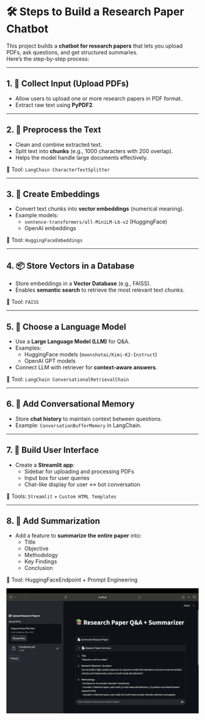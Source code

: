# 🛠️ Steps to Build a Research Paper Chatbot

This project builds a **chatbot for research papers** that lets you upload PDFs, ask questions, and get structured summaries.  
Here’s the step-by-step process:  

---

## 1. 📂 Collect Input (Upload PDFs)  
- Allow users to upload one or more research papers in PDF format.  
- Extract raw text using **PyPDF2**.  

---

## 2. 📝 Preprocess the Text  
- Clean and combine extracted text.  
- Split text into **chunks** (e.g., 1000 characters with 200 overlap).  
- Helps the model handle large documents effectively.  

📌 Tool: `LangChain CharacterTextSplitter`

---

## 3. 🔎 Create Embeddings  
- Convert text chunks into **vector embeddings** (numerical meaning).  
- Example models:  
  - `sentence-transformers/all-MiniLM-L6-v2` (HuggingFace)  
  - OpenAI embeddings  

📌 Tool: `HuggingFaceEmbeddings`

---

## 4. 📦 Store Vectors in a Database  
- Store embeddings in a **Vector Database** (e.g., FAISS).  
- Enables **semantic search** to retrieve the most relevant text chunks.  

📌 Tool: `FAISS`

---

## 5. 🤖 Choose a Language Model  
- Use a **Large Language Model (LLM)** for Q&A.  
- Examples:  
  - HuggingFace models (`moonshotai/Kimi-K2-Instruct`)  
  - OpenAI GPT models  
- Connect LLM with retriever for **context-aware answers**.  

📌 Tool: `LangChain ConversationalRetrievalChain`

---

## 6. 💬 Add Conversational Memory  
- Store **chat history** to maintain context between questions.  
- Example: `ConversationBufferMemory` in LangChain.  

---

## 7. 🎨 Build User Interface  
- Create a **Streamlit app**:  
  - Sidebar for uploading and processing PDFs  
  - Input box for user queries  
  - Chat-like display for user ↔ bot conversation  

📌 Tools: `Streamlit` + `Custom HTML Templates`

---

## 8. 📄 Add Summarization  
- Add a feature to **summarize the entire paper** into:  
  - Title  
  - Objective  
  - Methodology  
  - Key Findings  
  - Conclusion  

📌 Tool: HuggingFaceEndpoint + Prompt Engineering



![Logo](./Image/image_1.png)

